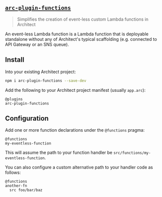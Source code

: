 ## [`arc-plugin-functions`](https://www.npmjs.com/package/arc-plugin-functions)

> Simplifies the creation of event-less custom Lambda functions in Architect

An event-less Lambda function is a Lambda function that is deployable standalone
without any of Architect's typical scaffolding (e.g. connected to API Gateway or
an SNS queue).

## Install

Into your existing Architect project:

```sh
npm i arc-plugin-functions --save-dev
```

Add the following to your Architect project manifest (usually `app.arc`):

```arc
@plugins
arc-plugin-functions
```

## Configuration

Add one or more function declarations under the `@functions` pragma:

```arc
@functions
my-eventless-function
```

This will assume the path to your function handler be `src/functions/my-eventless-function`.

You can also configure a custom alternative path to your handler code as follows:

```arc
@functions
another-fn
  src foo/bar/baz
```

